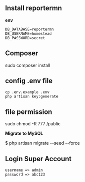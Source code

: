 ## Install reportermn

**env**
```
DB_DATABASE=reportermn
DB_USERNAME=homestead
DB_PASSWORD=secret
```

## Composer

sudo composer install

## config .env file
```
cp .env.example .env
php artisan key:generate
```
## file permission

sudo chmod -R 777 /public

**Migrate to MySQL**

$ php artisan migrate --seed --force

## Login Super Account
```
username => admin
password => abc123
```
